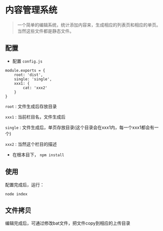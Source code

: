 内容管理系统
=========
> 一个简单的编辑系统，统计添加内容来，生成相应的列表页和相应的单页。当然这些文件都是静态文件。

## 配置

+ 配置 `config.js`

```
module.exports = {
	root: 'dist',
	single: 'single',
	xxx1: {
		cat: 'xxx2'
	}
}
```

`root` : 文件生成后存放目录

`xxx1` : 当前栏目名，文件生成后

`single` : 文件生成后，单页存放目录(这个目录会在xxx1内，每一个xxx1都会有一个)

`xxx2` : 当然这个栏目的描述

+ 在根本目下， `npm install`

## 使用

配置完成后，运行：

```
node index
```
## 文件拷贝

编辑完成后，可通过修改bat文件，把文件copy到相应的上传目录



